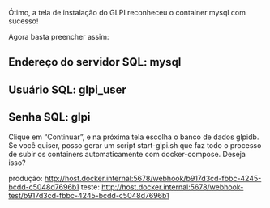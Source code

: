 Ótimo, a tela de instalação do GLPI reconheceu o container mysql com sucesso!

Agora basta preencher assim:

## Endereço do servidor SQL: mysql
## Usuário SQL: glpi_user
## Senha SQL: glpi

Clique em “Continuar”, e na próxima tela escolha o banco de dados glpidb.
Se você quiser, posso gerar um script start-glpi.sh que faz todo o processo de subir os containers automaticamente com docker-compose. Deseja isso?


produção: http://host.docker.internal:5678/webhook/b917d3cd-fbbc-4245-bcdd-c5048d7696b1
teste: http://host.docker.internal:5678/webhook-test/b917d3cd-fbbc-4245-bcdd-c5048d7696b1